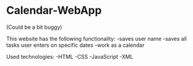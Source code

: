 # Calendar-WebApp
(Could be a bit buggy)

This website has the following functionality:
-saves user name
-saves all tasks user enters on specific dates
-work as a calendar

Used technologies:
-HTML
-CSS
-JavaScript
-XML
